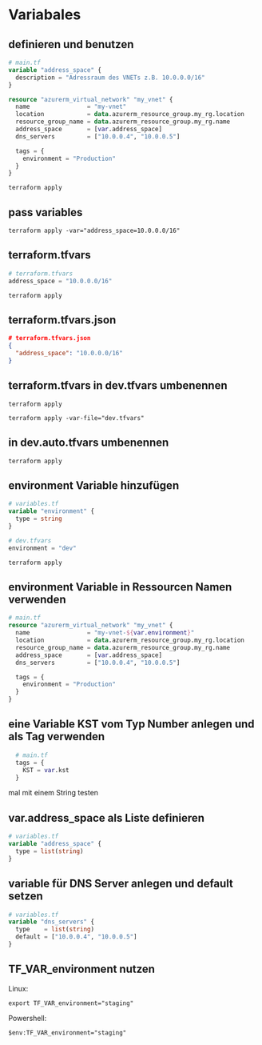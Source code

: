# Variabales

## definieren und benutzen

```terraform
# main.tf
variable "address_space" {
  description = "Adressraum des VNETs z.B. 10.0.0.0/16"
}

resource "azurerm_virtual_network" "my_vnet" {
  name                = "my-vnet"
  location            = data.azurerm_resource_group.my_rg.location
  resource_group_name = data.azurerm_resource_group.my_rg.name
  address_space       = [var.address_space]
  dns_servers         = ["10.0.0.4", "10.0.0.5"]

  tags = {
    environment = "Production"
  }
}
```

```shell
terraform apply
```

## pass variables

```shell
terraform apply -var="address_space=10.0.0.0/16"
```

## terraform.tfvars

```terraform
# terraform.tfvars
address_space = "10.0.0.0/16"
```


```shell
terraform apply
```

## terraform.tfvars.json

```json
# terraform.tfvars.json
{
  "address_space": "10.0.0.0/16"
}
```

## terraform.tfvars in dev.tfvars umbenennen

```shell
terraform apply
```

```shell
terraform apply -var-file="dev.tfvars"
```

## in dev.auto.tfvars umbenennen

```shell
terraform apply
```

## environment Variable hinzufügen

```terraform
# variables.tf
variable "environment" {
  type = string
}
```

```terraform
# dev.tfvars
environment = "dev"
```


```shell
terraform apply
```

## environment Variable in Ressourcen Namen verwenden

```terraform
# main.tf
resource "azurerm_virtual_network" "my_vnet" {
  name                = "my-vnet-${var.environment}"
  location            = data.azurerm_resource_group.my_rg.location
  resource_group_name = data.azurerm_resource_group.my_rg.name
  address_space       = [var.address_space]
  dns_servers         = ["10.0.0.4", "10.0.0.5"]

  tags = {
    environment = "Production"
  }
}
```

## eine Variable KST vom Typ Number anlegen und als Tag verwenden

```terraform
  # main.tf
  tags = {
    KST = var.kst
  }
```
mal mit einem String testen

## var.address_space als Liste definieren

```terraform
# variables.tf
variable "address_space" {
  type = list(string)
}
```

## variable für DNS Server anlegen und default setzen

```terraform
# variables.tf
variable "dns_servers" {
  type    = list(string)
  default = ["10.0.0.4", "10.0.0.5"]
}
```

## TF_VAR_environment nutzen

Linux:

```shell
export TF_VAR_environment="staging"
```
Powershell:
```shell
$env:TF_VAR_environment="staging"
```

